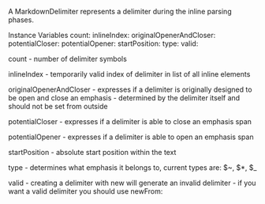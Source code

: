 A MarkdownDelimiter represents a delimiter during the inline parsing phases.

Instance Variables
	count:										<SmallInteger>
	inlineIndex:								<SmallInteger>
	originalOpenerAndCloser:	<Boolean>
	potentialCloser:						<Boolean>
	potentialOpener:					<Boolean>
	startPosition:							<SmallInteger>
	type:											<Character>
	valid:											<Boolean>

count
	- number of delimiter symbols

inlineIndex
	- temporarily valid index of delimiter in list of all inline elements

originalOpenerAndCloser
	- expresses if a delimiter is originally designed to be open and close an emphasis
	- determined by the delimiter itself and should not be set from outside

potentialCloser
	- expresses if a delimiter is able to close an emphasis span

potentialOpener
	- expresses if a delimiter is able to open an emphasis span

startPosition
	- absolute start position within the text

type
	- determines what emphasis it belongs to, current types are: $~, $*, $_

valid
	- creating a delimiter with new will generate an invalid delimiter
	- if you want a valid delimiter you should use newFrom:
